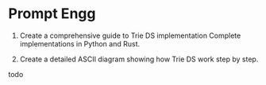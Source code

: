 # Prompt Engg

1. Create a comprehensive guide to Trie DS implementation Complete implementations in Python and Rust.

2. Create a detailed ASCII diagram showing how Trie DS work step by step.

todo
